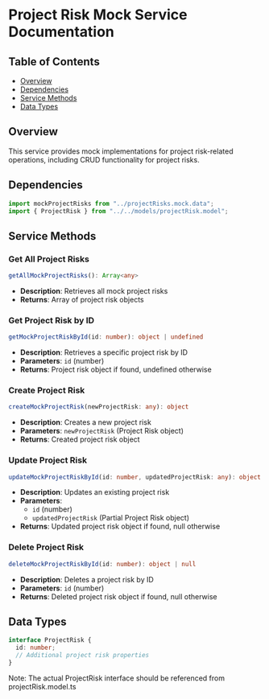 # Project Risk Mock Service Documentation

## Table of Contents

- [Overview](#overview)
- [Dependencies](#dependencies)
- [Service Methods](#service-methods)
- [Data Types](#data-types)

## Overview

This service provides mock implementations for project risk-related operations, including CRUD functionality for project risks.

## Dependencies

```typescript
import mockProjectRisks from "../projectRisks.mock.data";
import { ProjectRisk } from "../../models/projectRisk.model";
```

## Service Methods

### Get All Project Risks

```typescript
getAllMockProjectRisks(): Array<any>
```

- **Description**: Retrieves all mock project risks
- **Returns**: Array of project risk objects

### Get Project Risk by ID

```typescript
getMockProjectRiskById(id: number): object | undefined
```

- **Description**: Retrieves a specific project risk by ID
- **Parameters**: `id` (number)
- **Returns**: Project risk object if found, undefined otherwise

### Create Project Risk

```typescript
createMockProjectRisk(newProjectRisk: any): object
```

- **Description**: Creates a new project risk
- **Parameters**: `newProjectRisk` (Project Risk object)
- **Returns**: Created project risk object

### Update Project Risk

```typescript
updateMockProjectRiskById(id: number, updatedProjectRisk: any): object | null
```

- **Description**: Updates an existing project risk
- **Parameters**:
  - `id` (number)
  - `updatedProjectRisk` (Partial Project Risk object)
- **Returns**: Updated project risk object if found, null otherwise

### Delete Project Risk

```typescript
deleteMockProjectRiskById(id: number): object | null
```

- **Description**: Deletes a project risk by ID
- **Parameters**: `id` (number)
- **Returns**: Deleted project risk object if found, null otherwise

## Data Types

```typescript
interface ProjectRisk {
  id: number;
  // Additional project risk properties
}
```

Note: The actual ProjectRisk interface should be referenced from projectRisk.model.ts
